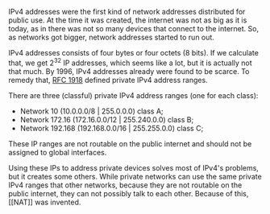 IPv4 addresses were the first kind of network addresses distributed for public use. At the time it was created, the internet was not as big as it is today, as in there was not so many devices that connect to the internet. So, as networks got bigger, network addresses started to run out.

IPv4 addresses consists of four bytes or four octets (8 bits). If we calculate that, we get $2^{32}$ IP addresses, which seems like a lot, but it is actually not that much. By 1996, IPv4 addresses already were found to be scarce. To remedy that, [RFC 1918](https://datatracker.ietf.org/doc/html/rfc1918) defined private IPv4 address ranges.

There are three (classful) private IPv4 address ranges (one for each class):

- Network 10 (10.0.0.0/8 | 255.0.0.0) class A;
- Network 172.16 (172.16.0.0/12 | 255.240.0.0) class B;
- Network 192.168 (192.168.0.0/16 | 255.255.0.0) class C;

These IP ranges are not routable on the public internet and should not be assigned to global interfaces.

Using these IPs to address private devices solves most of IPv4's problems, but it creates some others. While private networks can use the same private IPv4 ranges that other networks, because they are not routable on the public internet, they can not possibly talk to each other. Because of this, [[NAT]] was invented.